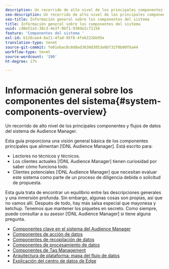 ```yaml
---
description: Un recorrido de alto nivel de los principales componentes y flujos de datos del sistema de Audience Manager.
seo-description: Un recorrido de alto nivel de los principales componentes y flujos de datos del sistema de Audience Manager.
seo-title: Información general sobre los componentes del sistema
title: Información general sobre los componentes del sistema
uuid: cd0e51a3-38c3-4e3f-9bf1-938de2c71156
feature: 'Componentes del sistema '
exl-id: b128cae4-8a11-4fad-95f8-4fe6222bb95e
translation-type: tm+mt
source-git-commit: fe01ebac8c0d0ad3630d3853e0bf32f0b00f6a44
workflow-type: tm+mt
source-wordcount: '190'
ht-degree: 17%

---
```


# Información general sobre los componentes del sistema{#system-components-overview}

Un recorrido de alto nivel de los principales componentes y flujos de datos del sistema de Audience Manager.

<!-- 

c_compintro.xml

 -->

Esta guía proporciona una visión general básica de los componentes principales que alimentan [!DNL Audience Manager]. Está escrito para:

* Lectores no técnicos y técnicos.
* Los clientes actuales [!DNL Audience Manager] tienen curiosidad por saber cómo funciona todo.
* Clientes potenciales [!DNL Audience Manager] que necesitan evaluar este sistema como parte de un proceso de diligencia debida o solicitud de propuesta.

Esta guía trata de encontrar un equilibrio entre las descripciones generales y una inmersión profunda. Sin embargo, algunas cosas son propias, así que no vamos allí. Después de todo, hay más salsa especial que mayonesa y ketchup. Tenemos que mantener los piquetes en secreto. Como siempre, puede consultar a su asesor [!DNL Audience Manager] si tiene alguna pregunta.

* [Componentes clave en el sistema del Audience Manager](/help/using/reference/system-components/components-stack.md)
* [Componentes de acción de datos](/help/using/reference/system-components/components-data-action.md)
* [Componentes de recopilación de datos](/help/using/reference/system-components/components-data-collection.md)
* [Componentes de procesamiento de datos](/help/using/reference/system-components/components-data-processing.md)
* [Componentes de Tag Management](/help/using/reference/system-components/components-tag-management.md)
* [Arquitectura de plataforma: mapa del flujo de datos](/help/using/reference/system-components/components-platform-architecture.md)
* [Explicación del centro de datos de Edge](/help/using/reference/system-components/components-edge.md)
